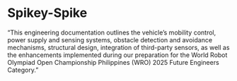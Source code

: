 # Spikey-Spike
“This engineering documentation outlines the vehicle’s mobility control, power supply and sensing systems, obstacle detection and avoidance mechanisms, structural design, integration of third-party sensors, as well as the enhancements implemented during our preparation for the World Robot Olympiad Open Championship Philippines (WRO) 2025 Future Engineers Category.”

